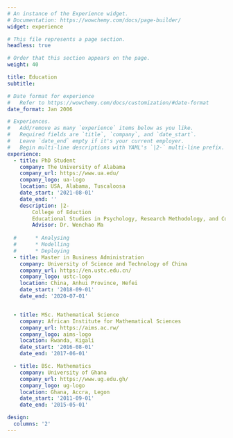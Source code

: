 ```yaml
---
# An instance of the Experience widget.
# Documentation: https://wowchemy.com/docs/page-builder/
widget: experience

# This file represents a page section.
headless: true

# Order that this section appears on the page.
weight: 40

title: Education
subtitle:

# Date format for experience
#   Refer to https://wowchemy.com/docs/customization/#date-format
date_format: Jan 2006

# Experiences.
#   Add/remove as many `experience` items below as you like.
#   Required fields are `title`, `company`, and `date_start`.
#   Leave `date_end` empty if it's your current employer.
#   Begin multi-line descriptions with YAML's `|2-` multi-line prefix.
experience:
  - title: PhD Student
    company: The University of Alabama
    company_url: https://www.ua.edu/
    company_logo: ua-logo
    location: USA, Alabama, Tuscaloosa
    date_start: '2021-08-01'
    date_end: ''
    description: |2-
        College of Eduction
        Educational Studies in Psychology, Research Methodology, and Counseling
        Advisor: Dr. Wenchao Ma
        
  #      * Analysing
  #      * Modelling
  #      * Deploying
  - title: Master in Business Administration
    company: University of Science and Technology of China
    company_url: https://en.ustc.edu.cn/
    company_logo: ustc-logo
    location: China, Anhui Province, Hefei
    date_start: '2018-09-01'
    date_end: '2020-07-01'       


  - title: MSc. Mathematical Science
    company: African Institute for Mathematical Sciences
    company_url: https://aims.ac.rw/
    company_logo: aims-logo
    location: Rwanda, Kigali
    date_start: '2016-08-01'
    date_end: '2017-06-01' 

  - title: BSc. Mathematics
    company: University of Ghana
    company_url: https://www.ug.edu.gh/
    company_logo: ug-logo
    location: Ghana, Accra, Legon
    date_start: '2011-09-01'
    date_end: '2015-05-01' 

design:
  columns: '2'
---
```

